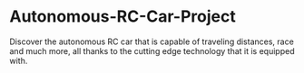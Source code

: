 # Autonomous-RC-Car-Project
Discover the autonomous RC car that is capable of traveling distances, race and much more, all thanks to the cutting edge technology that it is equipped with.
